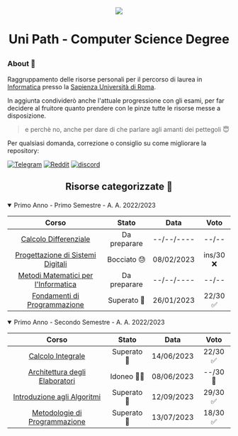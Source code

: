 <div align="center">
	<img src="https://media.salonedellostudente.it/app/uploads/2020/07/16134905/sapienza-roma-logo-01.png"> </img>
</div>

# <p align=center> Uni Path - Computer Science Degree </p>

### About 🔎

Raggruppamento delle risorse personali per il percorso di laurea in [Informatica](https://corsidilaurea.uniroma1.it/it/corso/2022/29923/home) presso la [Sapienza Università di Roma](https://www.uniroma1.it/).

In aggiunta condividerò anche l'attuale progressione con gli esami, per far decidere al fruitore quanto prendere con le pinze tutte le risorse messe a disposizione.

> e perchè no, anche per dare di che parlare agli amanti dei pettegoli 😇

Per qualsiasi domanda, correzione o consiglio su come migliorare la repository:

[![Telegram](https://img.shields.io/badge/Telegram-2CA5E0?style=for-the-badge&logo=telegram&logoColor=white)](https://t.me/FeddyLix17)
[![Reddit](https://img.shields.io/badge/Reddit-FF4500?style=for-the-badge&logo=reddit&logoColor=white)](https://www.reddit.com/user/FedVlogger)
[![discord](https://img.shields.io/badge/Discord-7289DA?style=for-the-badge&logo=discord&logoColor=white)](https://discordapp.com/users/315821724639821829)

<!--- [![Ko-Fi](https://img.shields.io/badge/Ko--fi-F16061?style=for-the-badge&logo=ko-fi&logoColor=white)](https://ko-fi.com/fedvlogger17) --->

## <p align=center> Risorse categorizzate 📖</p>

<details open>
	<summary> Primo Anno - Primo Semestre - A. A. 2022/2023 </summary>

| Corso | Stato | Data | Voto |
| :---: | :---: | :---: | :---: |
| [Calcolo Differenziale](./Primo%20Anno/Primo%20Semestre/Calcolo%20Differenziale) | Da preparare | --/--/---- | --/-- |
| [Progettazione di Sistemi Digitali](./Primo%20Anno/Primo%20Semestre/Progettazione%20di%20Sistemi%20Digitali) | Bocciato 😓 | 08/02/2023 | ins/30 ❌ |
| [Metodi Matematici per l'Informatica](./Primo%20Anno/Primo%20Semestre/Metodi%20Matematici%20per%20l'informatica) | Da preparare | --/--/---- | --/-- |
| [Fondamenti di Programmazione](./Primo%20Anno/Primo%20Semestre/Fondamenti%20di%20programmazione) | Superato 🥳 | 26/01/2023 | 22/30 ✅ |

</details>

<details open>
	<summary> Primo Anno - Secondo Semestre - A. A. 2022/2023 </summary>

| Corso | Stato | Data | Voto |
| :---: | :---: | :---: | :---: |
| [Calcolo Integrale](./Primo%20Anno/Secondo%20Semestre/Calcolo%20Integrale) | Superato 🥳 | 14/06/2023 | 22/30 ✅ |
| [Architettura degli Elaboratori](./Primo%20Anno/Secondo%20Semestre/Architettura%20degli%20Elaboratori) | Idoneo 🧗‍♂️ | 08/06/2023 | --/30 🔄 |
| [Introduzione agli Algoritmi](./Primo%20Anno/Secondo%20Semestre/Introduzione%20agli%20Algoritmi) | Superato 🥳 | 12/09/2023 | 29/30 ✅ |
| [Metodologie di Programmazione](./Primo%20Anno/Secondo%20Semestre/Metodologie%20di%20Programmazione) | Superato 🥳 | 13/07/2023 | 18/30 ✅ |

</details>
